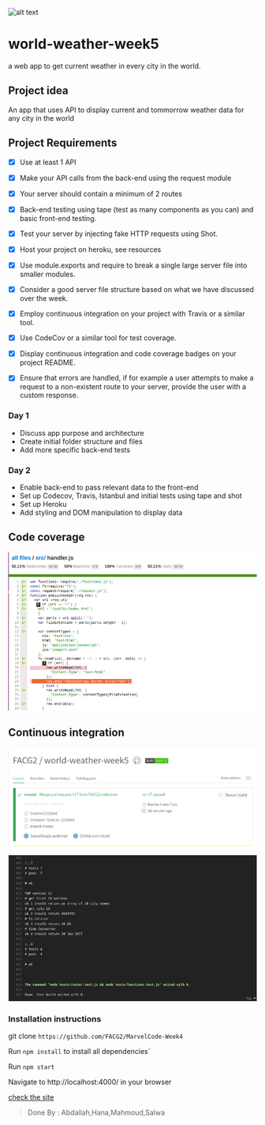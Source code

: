 ![alt text](https://api.travis-ci.org/FACG2/world-weather-week5.svg?branch=master "Logo Title Text 1")



# world-weather-week5
a web app to get current weather in every city in the world.

## Project idea
An app that uses  API to display current and tommorrow weather data for any city in the world


## Project Requirements
- [x] Use at least 1 API
- [x] Make your API calls from the back-end using the request module
- [x] Your server should contain a minimum of 2 routes
- [x] Back-end testing using tape (test as many components as you can) and basic front-end testing.
- [x] Test your server by injecting fake HTTP requests using Shot.
- [x] Host your project on heroku, see resources
- [x] Use module.exports and require to break a single large server file into smaller modules.
- [x] Consider a good server file structure based on what we have discussed over the week.
- [x] Employ continuous integration on your project with Travis or a similar tool.
- [x] Use CodeCov or a similar tool for test coverage.
- [x] Display continuous integration and code coverage badges on your project README.
- [x] Ensure that errors are handled, if for example a user attempts to make a request to a non-existent route to your server, provide the user with a custom response.


### Day 1

- Discuss app purpose and architecture
- Create initial folder structure and files
- Add more specific back-end tests

### Day 2

- Enable back-end to pass relevant data to the front-end
- Set up Codecov, Travis, Istanbul and initial tests using tape and shot
- Set up Heroku
- Add styling and DOM manipulation to display data

## Code coverage
![alt text](img/codecover-5.png "Logo Title Text 1")

## Continuous integration
![alt text](img/ci3.png "Logo Title Text 1")

![alt text](img/ci-4.png "Logo Title Text 1")

### Installation instructions
 git clone `https://github.com/FACG2/MarvelCode-Week4`

  Run `npm install` to install all dependencies`

  Run  `npm start `

Navigate to http://localhost:4000/ in your browser

[check the site]("https://weathergaza.herokuapp.com/")




>Done By : Abdallah,Hana,Mahmoud,Salwa
